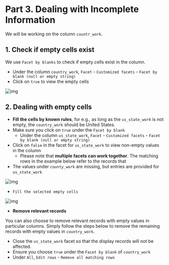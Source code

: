 # Part 3. Dealing with Incomplete Information
We will be working on the column `countr_work`.

## 1. Check if empty cells exist

We use `Facet by blanks` to check if empty cells exist in the column.

- Under the column `country_work`, `Facet` - `Customized facets` - `Facet by blank (null or empty string)`
- Click on `true` to view the empty cells

![img](https://libapps-au.s3-ap-southeast-2.amazonaws.com/accounts/118911/images/10.png)

## 2. Dealing with empty cells

- **Fill the cells by known rules**, for e.g., as long as the `us_state_work` is not empty, the `country_work` should be United States.
- Make sure you click on `true` under the `Facet by blank`
  - Under the column `us_state_work`, `Facet` - `Customized facets` - `Facet by blank (null or empty string)`
- Click on `false` in the facet for `us_state_work` to view non-empty values in the column
  - Please note that **multiple facets can work together**. The matching rows in the example below refer to the records that
- The values under `county_work` are missing, but entries are provided for `us_state_work`

![img](https://libapps-au.s3-ap-southeast-2.amazonaws.com/accounts/118911/images/12.png)



  - `Fill the selected empty cells`

![img](https://libapps-au.s3-ap-southeast-2.amazonaws.com/accounts/118911/images/13.png)

- **Remove relevant records**

You can also choose to remove relevant records with empty values in particular columns. Simply follow the steps below to remove the remaining records with empty values in `country_work`.
  - Close the `us_state_work` facet so that the display records will not be affected.
  - Ensure you choose `true` under the `Facet by blank` of `country_work` 
  - Under `All`,  `Edit rows` - `Remove all matching rows`

